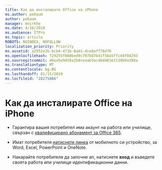 ```yaml
---
title: Как да инсталирате Office на iPhone
ms.author: pebaum
author: pebaum
manager: mnirkhe
ms.date: 4/26/2018
ms.audience: ITPro
ms.topic: article
ROBOTS: NOINDEX, NOFOLLOW
localization_priority: Priority
ms.assetid: a2952e2b-bcb4-471b-8ab1-dce8aff76d70
ms.openlocfilehash: f29255f880bed9c707b87b41f58a5ffc44f04293
ms.sourcegitcommit: d6ea5e9458a2b8ceaab3ac4bd483e1130b9a398a
ms.translationtype: MT
ms.contentlocale: bg-BG
ms.lasthandoff: 01/15/2019
ms.locfileid: "28275866"
---
```

# <a name="how-to-install-office-on-an-iphone"></a>Как да инсталирате Office на iPhone

- Гарантира вашия потребител има акаунт на работа или училище, свързан с [квалифицирано абонамент за Office 365](https://support.office.com/article/9ef8b63a-05fd-4f9c-bac5-29da046833ea).
    
- Имат потребителя [натиснете линка](https://support.office.com/article/9df6d10c-7281-4671-8666-6ca8e339b628) от мобилното си устройство, за Word, Excel, PowerPoint и OneNote. 
    
- Накарайте потребителя да започне ап, натиснете **вход** и въведете своята работа или училище идентификационни данни. 
    

